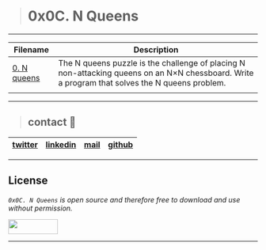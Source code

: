 > # 0x0C. N Queens
---

| **Filename** | **Description** |
|---|---|
| [0. N queens](./0-nqueens.py) | The N queens puzzle is the challenge of placing N non-attacking queens on an N×N chessboard. Write a program that solves the N queens problem. |
|  |   |

---
> ## contact 💬

| [twitter](https://twitter.com/RICARDO1470) | [linkedin](https://www.linkedin.com/in/ricardo-alfonso-camayo/) | [mail](1466@holbertonschool.com) | [github](https://github.com/ricardo1470/README/blob/master/README.md) |
|---|---|---|---|

---

## License
*`0x0C. N Queens` is open source and therefore free to download and use without permission.*

<a href="url"><img src="https://www.holbertonschool.com/holberton-logo.png" align="middle" width="100" height="30"></a>

---
